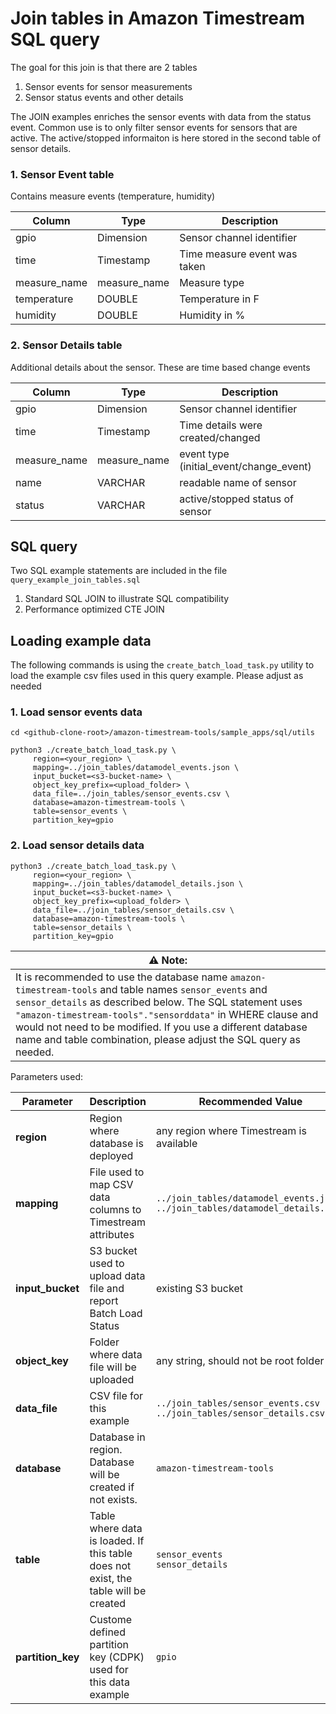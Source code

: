 # Join tables in Amazon Timestream SQL query

The goal for this join is that there are 2 tables
1. Sensor events for sensor measurements
2. Sensor status events and other details

The JOIN examples enriches the sensor events with data from the status event. Common use is to only filter sensor events for sensors that are active. The active/stopped informaiton is here stored in the second table of sensor details.

### 1. Sensor Event table
Contains measure events (temperature, humidity)

| Column | Type | Description |
|--------|------|-------------|
|gpio|Dimension| Sensor channel identifier |
|time|Timestamp| Time measure event was taken|
|measure_name|measure_name|Measure type|
|temperature|DOUBLE|Temperature in F|
|humidity|DOUBLE|Humidity in % |

### 2. Sensor Details table
Additional details about the sensor. These are time based change events

| Column | Type | Description                             |
|--------|------|-----------------------------------------|
|gpio|Dimension| Sensor channel identifier               |
|time|Timestamp| Time details were created/changed       |
|measure_name|measure_name| event type (initial_event/change_event) |
|name|VARCHAR|readable name of sensor|
|status|VARCHAR|active/stopped status of sensor|

## SQL query

Two SQL example statements are included in the file ```query_example_join_tables.sql```
1. Standard SQL JOIN to illustrate SQL compatibility
2. Performance optimized CTE JOIN

## Loading example data

The following commands is using the ```create_batch_load_task.py``` utility to load the example csv files used in this
query example. Please adjust as needed

###  1. Load sensor events data

```shell
cd <github-clone-root>/amazon-timestream-tools/sample_apps/sql/utils
```

```shell
python3 ./create_batch_load_task.py \
     region=<your_region> \
     mapping=../join_tables/datamodel_events.json \
     input_bucket=<s3-bucket-name> \
     object_key_prefix=<upload_folder> \
     data_file=../join_tables/sensor_events.csv \
     database=amazon-timestream-tools \
     table=sensor_events \
     partition_key=gpio
```

###  2. Load sensor details data

```shell
python3 ./create_batch_load_task.py \
     region=<your_region> \
     mapping=../join_tables/datamodel_details.json \
     input_bucket=<s3-bucket-name> \
     object_key_prefix=<upload_folder> \
     data_file=../join_tables/sensor_details.csv \
     database=amazon-timestream-tools \
     table=sensor_details \
     partition_key=gpio

```

| **⚠ Note**:                                                                                                                                                                                                                                                                                                                                          |
|------------------------------------------------------------------------------------------------------------------------------------------------------------------------------------------------------------------------------------------------------------------------------------------------------------------------------------------------------|
| It is recommended to use the database name `amazon-timestream-tools` and table names `sensor_events` and `sensor_details` as described below. The SQL statement uses `"amazon-timestream-tools"."sensorddata"` in WHERE clause and would not need to be modified. If you use a different database name and table combination, please adjust the SQL query as needed. |

Parameters used:

Parameter        | Description                                                                                                                            | Recommended Value
-----------------|----------------------------------------------------------------------------------------------------------------------------------------|-------------------
**region**       | Region where database is deployed                                                                                                      | any region where Timestream is available
**mapping**      | File used to map CSV data columns to Timestream attributes                                                                             | `../join_tables/datamodel_events.json` <br/> `../join_tables/datamodel_details.json`
**input_bucket** | S3 bucket used to upload data file and report Batch Load Status                                                                        | existing S3 bucket
**object_key**   | Folder where data file will be uploaded                                                                                                | any string, should not be root folder
**data_file**    | CSV file for this example                                                                                                              | `../join_tables/sensor_events.csv ` <br/> `../join_tables/sensor_details.csv`
**database**     | Database in region. Database will be created if not exists. | `amazon-timestream-tools`
**table**        | Table where data is loaded. If this table does not exist, the table will be created                                                    | `sensor_events` <br/>`sensor_details`
**partition_key**| Custome defined partition key (CDPK) used for this data example | `gpio`
